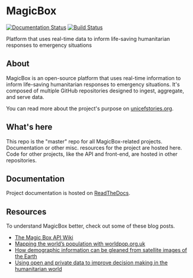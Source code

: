 MagicBox
========

[![Documentation Status](https://readthedocs.org/projects/magicbox/badge/?version=latest)](https://magicbox.readthedocs.io/en/latest/?badge=latest) [![Build Status](https://travis-ci.org/unicef/magicbox.svg?branch=master)](https://travis-ci.org/unicef/magicbox)

Platform that uses real-time data to inform life-saving humanitarian responses
to emergency situations


## About

MagicBox is an open-source platform that uses real-time information to inform
life-saving humanitarian responses to emergency situations. It's composed of
multiple GitHub repositories designed to ingest, aggregate, and serve data.

You can read more about the project's purpose on
[unicefstories.org](http://unicefstories.org/magicbox/).


## What's here

This repo is the "master" repo for all MagicBox-related projects. Documentation
or other misc. resources for the project are hosted here. Code for other
projects, like the API and front-end, are hosted in other repositories.


## Documentation

Project documentation is hosted on
[ReadTheDocs](https://magicbox.readthedocs.io/).


## Resources

To understand MagicBox better, check out some of these blog posts.

* [The Magic Box API
  Wiki](https://medium.com/@mikefabrikant/the-magic-box-wiki-a69e20a1dcfe)
* [Mapping the world’s population with
  worldpop.org.uk](https://medium.com/@mikefabrikant/mapping-the-worlds-population-with-worldpop-org-uk-f71a336befef)
* [How demographic information can be gleaned from satellite images of the
  Earth](https://medium.com/@mikefabrikant/how-demographic-information-can-be-gleaned-from-satellite-images-of-the-earth-mapping-geojson-to-a86ba3f0f00c)
* [Using open and private data to improve decision making in the humanitarian
  world](https://medium.com/@mikefabrikant/using-open-and-private-data-to-improve-decision-making-in-the-humanitarian-world-magic-box-and-da57dfe7d492)
